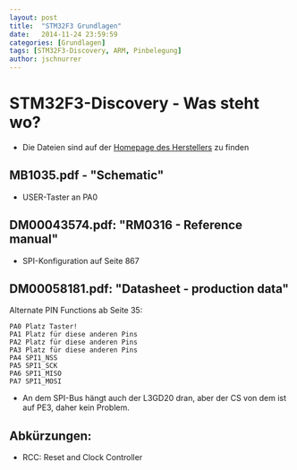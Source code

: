 ```yaml
---
layout: post
title:  "STM32F3 Grundlagen"
date:   2014-11-24 23:59:59
categories: [Grundlagen]
tags: [STM32F3-Discovery, ARM, Pinbelegung]
author: jschnurrer
---
```


# STM32F3-Discovery - Was steht wo?

* Die Dateien sind auf der [Homepage des Herstellers](http://www.st.com/web/catalog/tools/FM116/SC959/SS1532/PF254044) zu finden


## MB1035.pdf - "Schematic"

* USER-Taster an PA0


## DM00043574.pdf: "RM0316 - Reference manual"

* SPI-Konfiguration auf Seite 867


## DM00058181.pdf: "Datasheet - production data"

Alternate PIN Functions ab Seite 35:

    PA0 Platz Taster!
    PA1 Platz für diese anderen Pins
    PA2 Platz für diese anderen Pins
    PA3 Platz für diese anderen Pins
    PA4 SPI1_NSS
    PA5 SPI1_SCK
    PA6 SPI1_MISO
    PA7 SPI1_MOSI

* An dem SPI-Bus hängt auch der L3GD20 dran, aber der CS von dem ist auf PE3, daher kein Problem.


## Abkürzungen:
* RCC: Reset and Clock Controller


